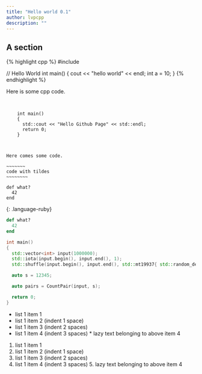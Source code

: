 ```yaml
---
title: "Hello world 0.1"
author: lvpcpp
description: ""
---
```




## A section


{% highlight cpp %}
#include <iostream>

// Hello World
int main()
{
    cout << "hello world" << endl;
    int a = 10;
}
{% endhighlight %}



Here is some cpp code.

<pre>
  <code class="cpp">

    int main()
    {
      std::cout << "Hello Github Page" << std::endl;
      return 0;
    }

  </code>
</pre>



~~~~~~~~
Here comes some code.
~~~~~~~~


~~~~~~~~~~~~
~~~~~~~
code with tildes
~~~~~~~~
~~~~~~~~~~~~~~~~~~

~~~
def what?
  42
end
~~~
{: .language-ruby}




~~~ ruby
def what?
  42
end
~~~


~~~ cpp
int main()
{
  std::vector<int> input(1000000);
  std::iota(input.begin(), input.end(), 1);
  std::shuffle(input.begin(), input.end(), std::mt19937{ std::random_device{}() });

  auto s = 12345;

  auto pairs = CountPair(input, s);

  return 0;
}
~~~

* list 1 item 1
 * list 1 item 2 (indent 1 space)
  * list 1 item 3 (indent 2 spaces)
   * list 1 item 4  (indent 3 spaces)
    * lazy text belonging to above item 4

1. list 1 item 1
 2. list 1 item 2 (indent 1 space)
  3. list 1 item 3 (indent 2 spaces)
   4. list 1 item 4  (indent 3 spaces)
    5. lazy text belonging to above item 4